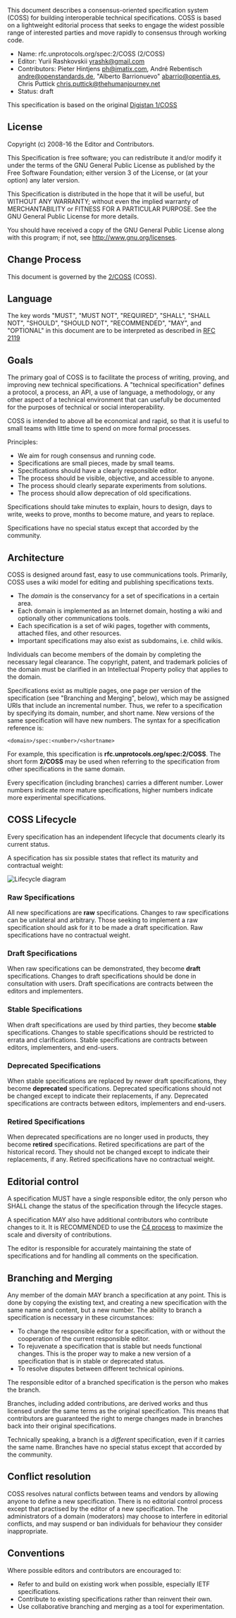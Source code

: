 This document describes a consensus-oriented specification system (COSS) for building interoperable technical specifications.  COSS is based on a lightweight editorial process that seeks to engage the widest possible range of interested parties and move rapidly to consensus through working code.

* Name: rfc.unprotocols.org/spec:2/COSS (2/COSS)
* Editor: Yurii Rashkovskii <yrashk@gmail.com>
* Contributors: Pieter Hintjens <ph@imatix.com>, André Rebentisch <andre@openstandards.de>, "Alberto Barrionuevo" <abarrio@opentia.es>, Chris Puttick <chris.puttick@thehumanjourney.net>
* Status: draft

This specification is based on the original [Digistan 1/COSS](http://www.digistan.org/spec:1/COSS)

## License


Copyright (c) 2008-16 the Editor and Contributors.

This Specification is free software; you can redistribute it and/or modify it under the terms of the GNU General Public License as published by the Free Software Foundation; either version 3 of the License, or (at your option) any later version.

This Specification is distributed in the hope that it will be useful, but WITHOUT ANY WARRANTY; without even the implied warranty of MERCHANTABILITY or FITNESS FOR A PARTICULAR PURPOSE. See the GNU General Public License for more details.

You should have received a copy of the GNU General Public License along with this program; if not, see http://www.gnu.org/licenses.

## Change Process


This document is governed by the [2/COSS](../2/README.md) (COSS).

## Language


The key words "MUST", "MUST NOT", "REQUIRED", "SHALL", "SHALL NOT", "SHOULD", "SHOULD NOT", "RECOMMENDED",  "MAY", and "OPTIONAL" in this document are to be interpreted as described in [RFC 2119](http://tools.ietf.org/html/rfc2119)

## Goals


The primary goal of COSS is to facilitate the process of writing, proving, and improving new technical specifications.  A "technical specification" defines a protocol, a process, an API, a use of language, a methodology, or any other aspect of a technical environment that can usefully be documented for the purposes of technical or social interoperability.

COSS is intended to above all be economical and rapid, so that it is useful to small teams with little time to spend on more formal processes.

Principles:

* We aim for rough consensus and running code.
* Specifications are small pieces, made by small teams.
* Specifications should have a clearly responsible editor.
* The process should be visible, objective, and accessible to anyone.
* The process should clearly separate experiments from solutions.
* The process should allow deprecation of old specifications.

Specifications should take minutes to explain, hours to design, days to write, weeks to prove, months to become mature, and years to replace.

Specifications have no special status except that accorded by the community.

## Architecture


COSS is designed around fast, easy to use communications tools.  Primarily, COSS uses a wiki model for editing and publishing specifications texts.

* The *domain* is the conservancy for a set of specifications in a certain area.
* Each domain is implemented as an Internet domain, hosting a wiki and optionally other communications tools.
* Each specification is a set of wiki pages, together with comments, attached files, and other resources.
* Important specifications may also exist as subdomains, i.e. child wikis.

Individuals can become members of the domain by completing the necessary legal clearance.  The copyright, patent, and trademark policies of the domain must be clarified in an Intellectual Property policy that applies to the domain.

Specifications exist as multiple pages, one page per version of the specification (see "Branching and Merging", below), which may be assigned URIs that include an incremental number.  Thus, we refer to a specification by specifying its domain, number, and short name.  New versions of the same specification will have new numbers.  The syntax for a specification reference is:


    <domain>/spec:<number>/<shortname>


For example, this specification is **rfc.unprotocols.org/spec:2/COSS**.  The short form **2/COSS** may be used when referring to the specification from other specifications in the same domain.

Every specification (including branches) carries a different number.  Lower numbers indicate more mature specifications, higher numbers indicate more experimental specifications.

## COSS Lifecycle


Every specification has an independent lifecycle that documents clearly its current status.

A specification has six possible states that reflect its maturity and contractual weight:

![Lifecycle diagram](lifecycle.png)

### Raw Specifications
All new specifications are **raw** specifications. Changes to raw specifications can be unilateral and arbitrary. Those seeking to implement a raw specification should ask for it to be made a draft specification. Raw specifications have no contractual weight.

### Draft Specifications

When raw specifications can be demonstrated, they become **draft** specifications. Changes to draft specifications should be done in consultation with users. Draft specifications are contracts between the editors and implementers.

### Stable Specifications
When draft specifications are used by third parties, they become **stable** specifications. Changes to stable specifications should be restricted to errata and clarifications. Stable specifications are contracts between editors, implementers, and end-users.

### Deprecated Specifications

When stable specifications are replaced by newer draft specifications, they become **deprecated** specifications. Deprecated specifications should not be changed except to indicate their replacements, if any. Deprecated specifications are contracts between editors, implementers and end-users.

### Retired Specifications

When deprecated specifications are no longer used in products, they become **retired** specifications. Retired specifications are part of the historical record. They should not be changed except to indicate their replacements, if any. Retired specifications have no contractual weight.

## Editorial control


A specification MUST have a single responsible editor, the only person
who SHALL change the status of the specification through the lifecycle stages.

A specification MAY also have additional contributors who contribute changes to it. It is RECOMMENDED to use the [C4 process](../1/README.md) to maximize the scale and diversity of contributions.

The editor is responsible for accurately maintaining the state of specifications and for handling all comments on the specification.

## Branching and Merging


Any member of the domain MAY branch a specification at any point.  This is done by copying the existing text, and creating a new specification with the same name and content, but a new number.  The ability to branch a specification is necessary in these circumstances:

* To change the responsible editor for a specification, with or without the cooperation of the current responsible editor.
* To rejuvenate a specification that is stable but needs functional changes.  This is the proper way to make a new version of a specification that is in stable or deprecated status.
* To resolve disputes between different technical opinions.

The responsible editor of a branched specification is the person who makes the branch.

Branches, including added contributions, are derived works and thus licensed under the same terms as the original specification.  This means that contributors are guaranteed the right to merge changes made in branches back into their original specifications.

Technically speaking, a branch is a *different* specification, even if it carries the same name.  Branches have no special status except that accorded by the community.

## Conflict resolution


COSS resolves natural conflicts between teams and vendors by allowing anyone to define a new specification.  There is no editorial control process except that practised by the editor of a new specification.  The administrators of a domain (moderators) may choose to interfere in editorial conflicts, and may suspend or ban individuals for behaviour they consider inappropriate.

## Conventions


Where possible editors and contributors are encouraged to:

* Refer to and build on existing work when possible, especially IETF specifications.
* Contribute to existing specifications rather than reinvent their own.
* Use collaborative branching and merging as a tool for experimentation.
